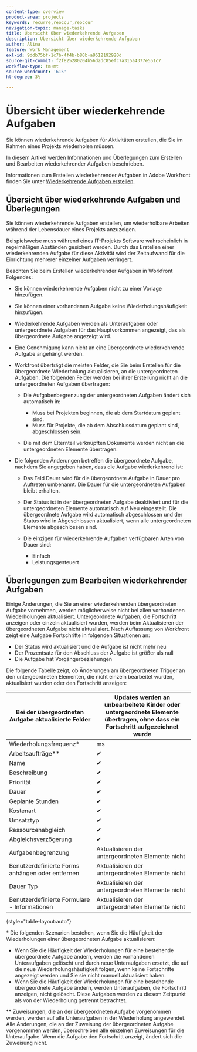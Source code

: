 ```yaml
---
content-type: overview
product-area: projects
keywords: recurre,reoccur,reoccur
navigation-topic: manage-tasks
title: Übersicht über wiederkehrende Aufgaben
description: Übersicht über wiederkehrende Aufgaben
author: Alina
feature: Work Management
exl-id: 9ddb75bf-1c7b-4f4b-b80b-a9512192920d
source-git-commit: f2f825280204b56d2dc85efc7a315a4377e551c7
workflow-type: tm+mt
source-wordcount: '615'
ht-degree: 3%

---
```


# Übersicht über wiederkehrende Aufgaben

<!--
<div data-mc-conditions="QuicksilverOrClassic.Draft mode">
<p>(NOTE: DO NOT DO NOT EDIT OR CHANGE!!! linked to the NWE UI, this is not linked to classic - direct links:</p>
<p>https://one.workfront.com/s/csh?context=2288&pubname=workfront-classic</p>
<p>https://one.workfront.com/s/csh?context=2288&pubname=the-new-workfront-experience >> this)</p>
</div>
-->

Sie können wiederkehrende Aufgaben für Aktivitäten erstellen, die Sie im Rahmen eines Projekts wiederholen müssen.

In diesem Artikel werden Informationen und Überlegungen zum Erstellen und Bearbeiten wiederkehrender Aufgaben beschrieben.

Informationen zum Erstellen wiederkehrender Aufgaben in Adobe Workfront finden Sie unter [Wiederkehrende Aufgaben erstellen](../../../manage-work/tasks/create-tasks/create-recurring-tasks.md).

## Übersicht über wiederkehrende Aufgaben und Überlegungen

Sie können wiederkehrende Aufgaben erstellen, um wiederholbare Arbeiten während der Lebensdauer eines Projekts anzuzeigen.

Beispielsweise muss während eines IT-Projekts Software wahrscheinlich in regelmäßigen Abständen gesichert werden. Durch das Erstellen einer wiederkehrenden Aufgabe für diese Aktivität wird der Zeitaufwand für die Einrichtung mehrerer einzelner Aufgaben verringert.

Beachten Sie beim Erstellen wiederkehrender Aufgaben in Workfront Folgendes:

* Sie können wiederkehrende Aufgaben nicht zu einer Vorlage hinzufügen.
* Sie können einer vorhandenen Aufgabe keine Wiederholungshäufigkeit hinzufügen.
* Wiederkehrende Aufgaben werden als Unteraufgaben oder untergeordnete Aufgaben für das Hauptvorkommen angezeigt, das als übergeordnete Aufgabe angezeigt wird.
* Eine Genehmigung kann nicht an eine übergeordnete wiederkehrende Aufgabe angehängt werden.
* Workfront überträgt die meisten Felder, die Sie beim Erstellen für die übergeordnete Wiederholung aktualisieren, an die untergeordneten Aufgaben. Die folgenden Felder werden bei ihrer Erstellung nicht an die untergeordneten Aufgaben übertragen:

   * Die Aufgabenbegrenzung der untergeordneten Aufgaben ändert sich automatisch in:

      * Muss bei Projekten beginnen, die ab dem Startdatum geplant sind.
      * Muss für Projekte, die ab dem Abschlussdatum geplant sind, abgeschlossen sein.
   * Die mit dem Elternteil verknüpften Dokumente werden nicht an die untergeordneten Elemente übertragen.


* Die folgenden Änderungen betreffen die übergeordnete Aufgabe, nachdem Sie angegeben haben, dass die Aufgabe wiederkehrend ist:

   * Das Feld Dauer wird für die übergeordnete Aufgabe in Dauer pro Auftreten umbenannt. Die Dauer für die untergeordneten Aufgaben bleibt erhalten.
   * Der Status ist in der übergeordneten Aufgabe deaktiviert und für die untergeordneten Elemente automatisch auf Neu eingestellt. Die übergeordnete Aufgabe wird automatisch abgeschlossen und der Status wird in Abgeschlossen aktualisiert, wenn alle untergeordneten Elemente abgeschlossen sind.
   * Die einzigen für wiederkehrende Aufgaben verfügbaren Arten von Dauer sind:

      * Einfach
      * Leistungsgesteuert

## Überlegungen zum Bearbeiten wiederkehrender Aufgaben

Einige Änderungen, die Sie an einer wiederkehrenden übergeordneten Aufgabe vornehmen, werden möglicherweise nicht bei allen vorhandenen Wiederholungen aktualisiert. Untergeordnete Aufgaben, die Fortschritt anzeigen oder einzeln aktualisiert wurden, werden beim Aktualisieren der übergeordneten Aufgabe nicht aktualisiert. Nach Auffassung von Workfront zeigt eine Aufgabe Fortschritte in folgenden Situationen an:

* Der Status wird aktualisiert und die Aufgabe ist nicht mehr neu
* Der Prozentsatz für den Abschluss der Aufgabe ist größer als null
* Die Aufgabe hat Vorgängerbeziehungen

Die folgende Tabelle zeigt, ob Änderungen am übergeordneten Trigger an den untergeordneten Elementen, die nicht einzeln bearbeitet wurden, aktualisiert wurden oder den Fortschritt anzeigen:

| Bei der übergeordneten Aufgabe aktualisierte Felder | Updates werden an unbearbeitete Kinder oder untergeordnete Elemente übertragen, ohne dass ein Fortschritt aufgezeichnet wurde |
|---|---|
| Wiederholungsfrequenz* | ms |
| Arbeitsaufträge&#42;&#42; | ✔ |
| Name | ✔ |
| Beschreibung | ✔ |
| Priorität | ✔ |
| Dauer | ✔ |
| Geplante Stunden | ✔ |
| Kostenart | ✔ |
| Umsatztyp | ✔ |
| Ressourcenabgleich | ✔ |
| Abgleichsverzögerung | ✔ |
| Aufgabenbegrenzung | Aktualisieren der untergeordneten Elemente nicht |
| Benutzerdefinierte Forms anhängen oder entfernen | Aktualisieren der untergeordneten Elemente nicht |
| Dauer Typ | Aktualisieren der untergeordneten Elemente nicht |
| Benutzerdefinierte Formulare - Informationen | Aktualisieren der untergeordneten Elemente nicht |

{style=&quot;table-layout:auto&quot;}

&#42; Die folgenden Szenarien bestehen, wenn Sie die Häufigkeit der Wiederholungen einer übergeordneten Aufgabe aktualisieren:

* Wenn Sie die Häufigkeit der Wiederholungen für eine bestehende übergeordnete Aufgabe ändern, werden die vorhandenen Unteraufgaben gelöscht und durch neue Unteraufgaben ersetzt, die auf die neue Wiederholungshäufigkeit folgen, wenn keine Fortschritte angezeigt werden und Sie sie nicht manuell aktualisiert haben.
* Wenn Sie die Häufigkeit der Wiederholungen für eine bestehende übergeordnete Aufgabe ändern, werden Unteraufgaben, die Fortschritt anzeigen, nicht gelöscht. Diese Aufgaben werden zu diesem Zeitpunkt als von der Wiederholung getrennt betrachtet.

&#42;&#42; Zuweisungen, die an der übergeordneten Aufgabe vorgenommen werden, werden auf alle Unteraufgaben in der Wiederholung angewendet. Alle Änderungen, die an der Zuweisung der übergeordneten Aufgabe vorgenommen werden, überschreiben alle einzelnen Zuweisungen für die Unteraufgabe. Wenn die Aufgabe den Fortschritt anzeigt, ändert sich die Zuweisung nicht.

 
